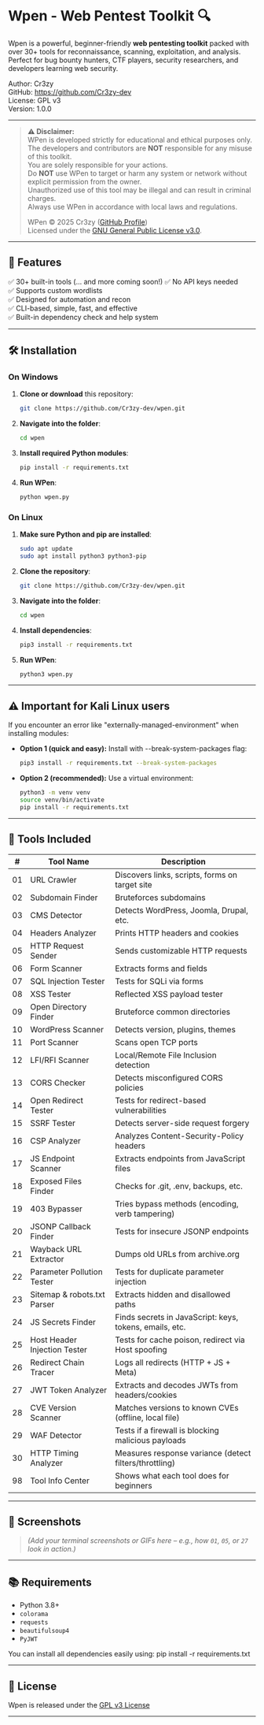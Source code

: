 # Wpen - Web Pentest Toolkit 🔍

Wpen is a powerful, beginner-friendly **web pentesting toolkit** packed with over 30+ tools for reconnaissance, scanning, exploitation, and analysis.  
Perfect for bug bounty hunters, CTF players, security researchers, and developers learning web security.

Author: Cr3zy  
GitHub: https://github.com/Cr3zy-dev  
License: GPL v3  
Version: 1.0.0

---

> **⚠️ Disclaimer:**  
> WPen is developed strictly for educational and ethical purposes only.  
> The developers and contributors are **NOT** responsible for any misuse of this toolkit.  
> You are solely responsible for your actions.  
> Do **NOT** use WPen to target or harm any system or network without explicit permission from the owner.  
> Unauthorized use of this tool may be illegal and can result in criminal charges.  
> Always use WPen in accordance with local laws and regulations.
>
> WPen © 2025 Cr3zy ([GitHub Profile](https://github.com/Cr3zy-dev))  
> Licensed under the [GNU General Public License v3.0](LICENSE).

---

## 🚀 Features

✅ 30+ built-in tools (... and more coming soon!)
✅ No API keys needed  
✅ Supports custom wordlists  
✅ Designed for automation and recon  
✅ CLI-based, simple, fast, and effective  
✅ Built-in dependency check and help system

---

## 🛠 Installation

### On Windows

1. **Clone or download** this repository:
   ```bash
   git clone https://github.com/Cr3zy-dev/wpen.git
   ```
2. **Navigate into the folder**:
   ```bash
   cd wpen
   ```
3. **Install required Python modules**:
   ```bash
   pip install -r requirements.txt
   ```
4. **Run WPen**:
   ```bash
   python wpen.py
   ```

### On Linux

1. **Make sure Python and pip are installed**:
   ```bash
   sudo apt update
   sudo apt install python3 python3-pip
   ```
2. **Clone the repository**:
   ```bash
   git clone https://github.com/Cr3zy-dev/wpen.git
   ```
3. **Navigate into the folder**:
   ```bash
   cd wpen
   ```
4. **Install dependencies**:
   ```bash
   pip3 install -r requirements.txt
   ```
5. **Run WPen**:
   ```bash
   python3 wpen.py
   ```
---

## ⚠️ Important for Kali Linux users

If you encounter an error like "externally-managed-environment" when installing modules:
- **Option 1 (quick and easy):** Install with --break-system-packages flag:
   ```bash
   pip3 install -r requirements.txt --break-system-packages
   ```
- **Option 2 (recommended):** Use a virtual environment:
   ```bash
   python3 -m venv venv
   source venv/bin/activate
   pip install -r requirements.txt
   ```

---

## 🧰 Tools Included

| #  | Tool Name                     | Description                                                |
|----|------------------------------|------------------------------------------------------------|
| 01 | URL Crawler                  | Discovers links, scripts, forms on target site             |
| 02 | Subdomain Finder             | Bruteforces subdomains                                     |
| 03 | CMS Detector                 | Detects WordPress, Joomla, Drupal, etc.                    |
| 04 | Headers Analyzer             | Prints HTTP headers and cookies                            |
| 05 | HTTP Request Sender          | Sends customizable HTTP requests                           |
| 06 | Form Scanner                 | Extracts forms and fields                                  |
| 07 | SQL Injection Tester         | Tests for SQLi via forms                                   |
| 08 | XSS Tester                   | Reflected XSS payload tester                               |
| 09 | Open Directory Finder        | Bruteforce common directories                              |
| 10 | WordPress Scanner            | Detects version, plugins, themes                           |
| 11 | Port Scanner                 | Scans open TCP ports                                       |
| 12 | LFI/RFI Scanner              | Local/Remote File Inclusion detection                      |
| 13 | CORS Checker                 | Detects misconfigured CORS policies                        |
| 14 | Open Redirect Tester         | Tests for redirect-based vulnerabilities                   |
| 15 | SSRF Tester                  | Detects server-side request forgery                        |
| 16 | CSP Analyzer                 | Analyzes Content-Security-Policy headers                   |
| 17 | JS Endpoint Scanner          | Extracts endpoints from JavaScript files                   |
| 18 | Exposed Files Finder         | Checks for .git, .env, backups, etc.                       |
| 19 | 403 Bypasser                 | Tries bypass methods (encoding, verb tampering)            |
| 20 | JSONP Callback Finder        | Tests for insecure JSONP endpoints                         |
| 21 | Wayback URL Extractor        | Dumps old URLs from archive.org                            |
| 22 | Parameter Pollution Tester   | Tests for duplicate parameter injection                    |
| 23 | Sitemap & robots.txt Parser  | Extracts hidden and disallowed paths                       |
| 24 | JS Secrets Finder            | Finds secrets in JavaScript: keys, tokens, emails, etc.    |
| 25 | Host Header Injection Tester | Tests for cache poison, redirect via Host spoofing         |
| 26 | Redirect Chain Tracer        | Logs all redirects (HTTP + JS + Meta)                      |
| 27 | JWT Token Analyzer           | Extracts and decodes JWTs from headers/cookies             |
| 28 | CVE Version Scanner          | Matches versions to known CVEs (offline, local file)       |
| 29 | WAF Detector                 | Tests if a firewall is blocking malicious payloads         |
| 30 | HTTP Timing Analyzer         | Measures response variance (detect filters/throttling)     |
| 98 | Tool Info Center             | Shows what each tool does for beginners                    |

---

## 📸 Screenshots

> _(Add your terminal screenshots or GIFs here – e.g., how `01`, `05`, or `27` look in action.)_

---

## 📚 Requirements

- Python 3.8+
- `colorama`
- `requests`
- `beautifulsoup4`
- `PyJWT`

You can install all dependencies easily using:
pip install -r requirements.txt

---

## 📄 License

Wpen is released under the [GPL v3 License](https://www.gnu.org/licenses/gpl-3.0.en.html)

---
